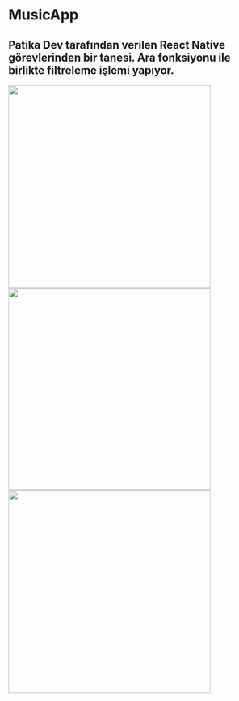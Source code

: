 # MusicApp
## Patika Dev tarafından verilen React Native görevlerinden bir tanesi. Ara fonksiyonu ile birlikte filtreleme işlemi yapıyor.

<img src ="https://i.hizliresim.com/cbtqsgq.PNG" height=400px>
<img src ="https://i.hizliresim.com/cthq4tn.PNG" height=400px>
<img src ="https://i.hizliresim.com/qspjag3.PNG" height=400px>
